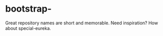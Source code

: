 # bootstrap-
Great repository names are short and memorable. Need inspiration? How about special-eureka.

